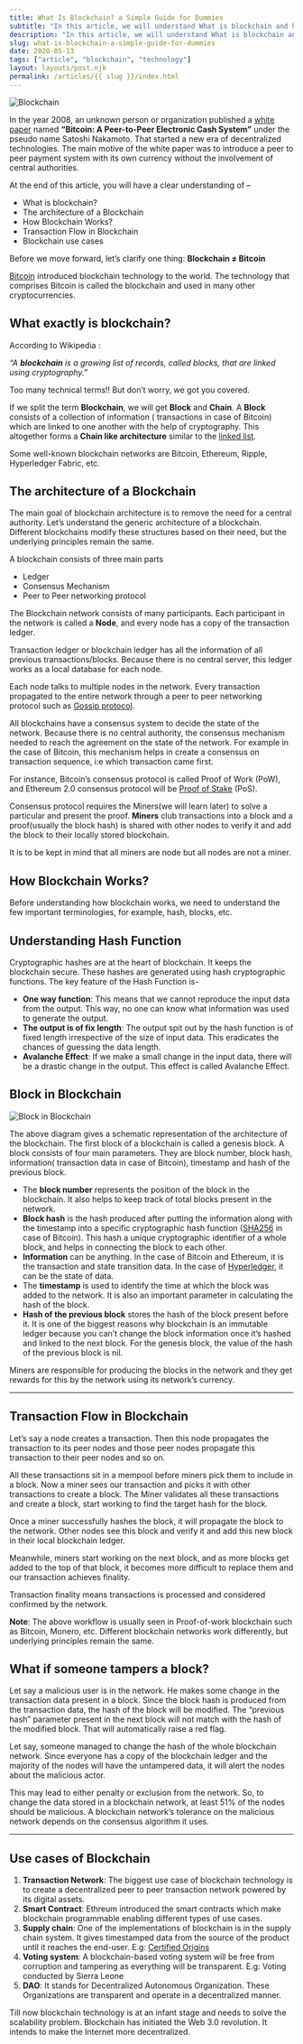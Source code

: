 ```yaml
---
title: What Is Blockchain? a Simple Guide for Dummies
subtitle: "In this article, we will understand What is blockchain and how it works."
description: "In this article, we will understand What is blockchain and how it works."
slug: what-is-blockchain-a-simple-guide-for-dummies
date: 2020-05-13
tags: ["article", "blockchain", "technology"]
layout: layouts/post.njk
permalink: /articles/{{ slug }}/index.html
---
```


![Blockchain](/static/img/posts/articles/what-is-blockchain.png)

In the year 2008, an unknown person or organization published a [white paper](https://bitcoin.org/bitcoin.pdf) named **“Bitcoin: A Peer-to-Peer Electronic Cash System”** under the pseudo name Satoshi Nakamoto. That started a new era of decentralized technologies. The main motive of the white paper was to introduce a peer to peer payment system with its own currency without the involvement of central authorities.

At the end of this article, you will have a clear understanding of –

- What is blockchain?
- The architecture of a Blockchain
- How Blockchain Works?
- Transaction Flow in Blockchain
- Blockchain use cases

Before we move forward, let’s clarify one thing: **Blockchain ≠ Bitcoin**

[Bitcoin](/articles/a-candid-explanation-of-bitcoin) introduced blockchain technology to the world. The technology that comprises Bitcoin is called the blockchain and used in many other cryptocurrencies.

## What exactly is blockchain?

According to Wikipedia :

_“A **blockchain** is a growing list of records, called blocks, that are linked using cryptography.”_

Too many technical terms!! But don’t worry, we got you covered.

If we split the term **Blockchain**, we will get **Block** and **Chain**. A **Block** consists of a collection of information ( transactions in case of Bitcoin) which are linked to one another with the help of cryptography. This altogether forms a **Chain like architecture** similar to the [linked list](https://en.wikipedia.org/wiki/Linked_list).

Some well-known blockchain networks are Bitcoin, Ethereum, Ripple, Hyperledger Fabric, etc.

## The architecture of a Blockchain

The main goal of blockchain architecture is to remove the need for a central authority. Let’s understand the generic architecture of a blockchain. Different blockchains modify these structures based on their need, but the underlying principles remain the same.

A blockchain consists of three main parts

- Ledger
- Consensus Mechanism
- Peer to Peer networking protocol

The Blockchain network consists of many participants. Each participant in the network is called a **Node**, and every node has a copy of the transaction ledger.

Transaction ledger or blockchain ledger has all the information of all previous transactions/blocks. Because there is no central server, this ledger works as a local database for each node.

Each node talks to multiple nodes in the network. Every transaction propagated to the entire network through a peer to peer networking protocol such as [Gossip protocol](https://en.wikipedia.org/wiki/Gossip_protocol).

All blockchains have a consensus system to decide the state of the network. Because there is no central authority, the consensus mechanism needed to reach the agreement on the state of the network. For example in the case of Bitcoin, this mechanism helps in create a consensus on transaction sequence, i:e which transaction came first.

For instance, Bitcoin’s consensus protocol is called Proof of Work (PoW), and Ethereum 2.0 consensus protocol will be [Proof of Stake](/articles/proof-of-stake-explained) (PoS).

Consensus protocol requires the Miners(we will learn later) to solve a particular and present the proof. **Miners** club transactions into a block and a proof(usually the block hash) is shared with other nodes to verify it and add the block to their locally stored blockchain.

It is to be kept in mind that all miners are node but all nodes are not a miner.

## How Blockchain Works?

Before understanding how blockchain works, we need to understand the few important terminologies, for example, hash, blocks, etc.

## Understanding Hash Function

Cryptographic hashes are at the heart of blockchain. It keeps the blockchain secure. These hashes are generated using hash cryptographic functions. The key feature of the Hash Function is-

- **One way function**: This means that we cannot reproduce the input data from the output. This way, no one can know what information was used to generate the output.
- **The output is of fix length**: The output spit out by the hash function is of fixed length irrespective of the size of input data. This eradicates the chances of guessing the data length.
- **Avalanche Effect**: If we make a small change in the input data, there will be a drastic change in the output. This effect is called Avalanche Effect.

## Block in Blockchain

![Block in Blockchain](/static/img/posts/articles/block-in-blockchain.png)

The above diagram gives a schematic representation of the architecture of the blockchain. The first block of a blockchain is called a genesis block. A block consists of four main parameters. They are block number, block hash, information( transaction data in case of Bitcoin), timestamp and hash of the previous block.

- The **block number** represents the position of the block in the blockchain. It also helps to keep track of total blocks present in the network.
- **Block hash** is the hash produced after putting the information along with the timestamp into a specific cryptographic hash function ([SHA256](https://en.wikipedia.org/wiki/SHA-2) in case of Bitcoin). This hash a unique cryptographic identifier of a whole block, and helps in connecting the block to each other.
- **Information** can be anything. In the case of Bitcoin and Ethereum, it is the transaction and state transition data. In the case of [Hyperledger](https://www.hyperledger.org/), it can be the state of data.
- The **timestamp** is used to identify the time at which the block was added to the network. It is also an important parameter in calculating the hash of the block.
- **Hash of the previous block** stores the hash of the block present before it. It is one of the biggest reasons why blockchain is an immutable ledger because you can’t change the block information once it’s hashed and linked to the next block. For the genesis block, the value of the hash of the previous block is nil.

Miners are responsible for producing the blocks in the network and they get rewards for this by the network using its network’s currency.

---

## Transaction Flow in Blockchain

Let’s say a node creates a transaction. Then this node propagates the transaction to its peer nodes and those peer nodes propagate this transaction to their peer nodes and so on.

All these transactions sit in a mempool before miners pick them to include in a block. Now a miner sees our transaction and picks it with other transactions to create a block. The Miner validates all these transactions and create a block, start working to find the target hash for the block.

Once a miner successfully hashes the block, it will propagate the block to the network. Other nodes see this block and verify it and add this new block in their local blockchain ledger.

Meanwhile, miners start working on the next block, and as more blocks get added to the top of that block, it becomes more difficult to replace them and our transaction achieves finality.

Transaction finality means transactions is processed and considered confirmed by the network.

**Note**: The above workflow is usually seen in Proof-of-work blockchain such as Bitcoin, Monero, etc. Different blockchain networks work differently, but underlying principles remain the same.

## What if someone tampers a block?

Let say a malicious user is in the network. He makes some change in the transaction data present in a block. Since the block hash is produced from the transaction data, the hash of the block will be modified. The “previous hash” parameter present in the next block will not match with the hash of the modified block. That will automatically raise a red flag.

Let say, someone managed to change the hash of the whole blockchain network. Since everyone has a copy of the blockchain ledger and the majority of the nodes will have the untampered data, it will alert the nodes about the malicious actor.

This may lead to either penalty or exclusion from the network. So, to change the data stored in a blockchain network, at least 51% of the nodes should be malicious. A blockchain network’s tolerance on the malicious network depends on the consensus algorithm it uses.

---

## Use cases of Blockchain

1. **Transaction Network**: The biggest use case of blockchain technology is to create a decentralized peer to peer transaction network powered by its digital assets.
2. **Smart Contract**: Ethreum introduced the smart contracts which make blockchain programmable enabling different types of use cases.
3. **Supply chain**: One of the implementations of blockchain is in the supply chain system. It gives timestamped data from the source of the product until it reaches the end-user. E.g: [Certified Origins](https://www.oracle.com/it/customers/certified-origins-1-blockchain-story.html)
4. **Voting system**: A blockchain-based voting system will be free from corruption and tampering as everything will be transparent. E.g: Voting conducted by Sierra Leone
5. **DAO**: It stands for Decentralized Autonomous Organization. These Organizations are transparent and operate in a decentralized manner.

Till now blockchain technology is at an infant stage and needs to solve the scalability problem. Blockchain has initiated the Web 3.0 revolution. It intends to make the Internet more decentralized.
